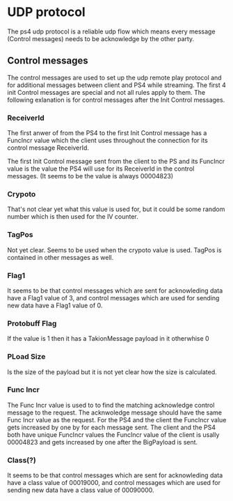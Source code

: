 # UDP protocol

The ps4 udp protocol is a reliable udp flow which means every message (Control messages) needs to be acknowledge by the other party.

## Control messages

The control messages are used to set up the udp remote play protocol and for additional messages between client and PS4 while streaming. The first 4 init Control messages are special and not all rules apply to them. The following exlanation is for control messages after the Init Control messages.

### ReceiverId

The first anwer of from the PS4 to the first Init Control message has a FuncIncr value which the client uses throughout the connection for its control message ReceiverId.

The first Init Control message sent from the client to the PS and its FuncIncr value is the value the PS4 will use for its ReceiverId in the control messages. (It seems to be the value is always 00004823)

### Crypoto

That's not clear yet what this value is used for, but it could be some random number which is then used for the IV counter.

### TagPos

Not yet clear. Seems to be used when the crypoto value is used. TagPos is contained in other messages as well.

### Flag1

It seems to be that control messages which are sent for acknowleding data have a Flag1 value of 3, and control messages which are used for sending new data have a Flag1 value of 0.

### Protobuff Flag
If the value is 1 then it has a TakionMessage payload in it otherwhise 0

### PLoad Size

Is the size of the payload but it is not yet clear how the size is calculated.

### Func Incr

The Func Incr value is used to to find the matching acknowledge control message to the request. The acknwoledge message should have the same Func Incr value as the request. For the PS4 and the client the FuncIncr value gets increased by one by for each message sent. The client and the PS4 both have unique FuncIncr values the FuncIncr value of the client is usally 00004823 and gets increased by one after the BigPayload is sent.

### Class(?)

It seems to be that control messages which are sent for acknowleding data have a class value of 00019000, and control messages which are used for sending new data have a class value of 00090000.